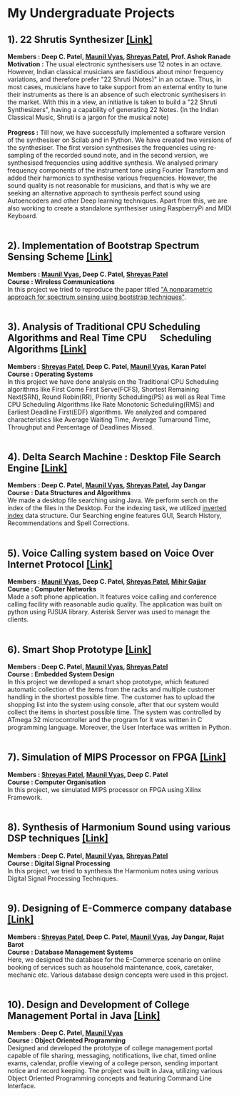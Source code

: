 # My Undergraduate Projects

## 1). 22 Shrutis Synthesizer [[Link]](https://github.com/deepcpatel/Undergraduate_Projects/tree/master/22_Shruti_Synthesizer)
**Members : Deep C. Patel, [Maunil Vyas](https://github.com/Maunil), [Shreyas Patel](https://github.com/shreyaspatel25), Prof. Ashok Ranade**<br>
**Motivation :**
The usual electronic synthesisers use 12 notes in an octave. However, Indian classical musicians are fastidious about minor frequency variations, and therefore prefer "22 Shruti (Notes)" in an octave. Thus, in most cases, musicians have to take support from an external entity to tune their instruments as there is an absence of such electronic synthesisers in the market. With this in a view, an initiative is taken to build a "22 Shruti Synthesizers", having a capability of generating 22 Notes. 
(In the Indian Classical Music, Shruti is a jargon for the musical note)
<br><br>
**Progress :** Till now, we have successfully implemented a software version of the synthesiser on Scilab and in Python. We have created two versions of the synthesiser. The first version synthesises the frequencies using re-sampling of the recorded sound note, and in the second version, we synthesised frequencies using additive synthesis. We analysed primary frequency components of the instrument tone using Fourier Transform and added their harmonics to synthesise various frequencies. However, the sound quality is not reasonable for musicians, and that is why we are seeking an alternative approach to synthesis perfect sound using Autoencoders and other Deep learning techniques. Apart from this, we are also working to create a standalone synthesiser using RaspberryPi and MIDI Keyboard.
<br><br>

## 2). Implementation of Bootstrap Spectrum Sensing Scheme [[Link]](https://github.com/deepcpatel/Undergraduate_Projects/tree/master/Bootstrap_Spectrum_Sensing_Scheme)
**Members : [Maunil Vyas](https://github.com/Maunil), Deep C. Patel, [Shreyas Patel](https://github.com/shreyaspatel25)**<br>
**Course : Wireless Communications**<br>
In this project we tried to reproduce the paper titled ["A nonparametric approach for spectrum sensing using bootstrap techniques"](http://ieeexplore.ieee.org/document/7036915/).
<br><br>

## 3). Analysis of Traditional CPU Scheduling Algorithms and Real Time CPU &nbsp;&nbsp;&nbsp;&nbsp;&nbsp;Scheduling Algorithms [[Link]](https://github.com/deepcpatel/Undergraduate_Projects/tree/master/CPU_Scheduling_Algorithm_Analysis)
**Members : [Shreyas Patel](https://github.com/shreyaspatel25), Deep C. Patel, [Maunil Vyas](https://github.com/Maunil), Karan Patel**<br>
**Course : Operating Systems**<br>
In this project we have done analysis on the Traditional CPU Scheduling algorithms like First Come First Serve(FCFS), Shortest
Remaining Next(SRN), Round Robin(RR), Priority Scheduling(PS) as well as Real Time CPU Scheduling Algorithms like Rate Monotonic Scheduling(RMS) and Earliest Deadline First(EDF) algorithms. We analyzed and compared characteristics like Average Waiting Time, Average Turnaround Time, Throughput and Percentage of Deadlines Missed.
<br><br>

## 4). Delta Search Machine : Desktop File Search Engine [[Link]](https://github.com/deepcpatel/Undergraduate_Projects/tree/master/Delta_Search_Machine)
**Members : Deep C. Patel, [Maunil Vyas](https://github.com/Maunil), [Shreyas Patel](https://github.com/shreyaspatel25), Jay Dangar**<br>
**Course : Data Structures and Algorithms**<br>
We made a desktop file searching using Java. We perform serch on the index of the files in the Desktop. For the indexing task, we utilized [inverted index](https://en.wikipedia.org/wiki/Inverted_index) data structure. Our Searching engine features GUI, Search History, Recommendations and Spell Corrections.
<br><br>

## 5). Voice Calling system based on Voice Over Internet Protocol [[Link]](https://github.com/deepcpatel/Undergraduate_Projects/tree/master/VOIP_Phone)
**Members : [Maunil Vyas](https://github.com/Maunil), Deep C. Patel, [Shreyas Patel](https://github.com/shreyaspatel25), [Mihir Gajjar](https://github.com/GajjarMihir)**<br>
**Course : Computer Networks**<br>
Made a soft phone application. It features voice calling and conference calling facility with reasonable audio quality. 
The application was built on python using PJSUA library. Asterisk Server was used to manage the clients.
<br><br>

## 6). Smart Shop Prototype [[Link]](https://github.com/deepcpatel/Undergraduate_Projects/tree/master/Smart_Shop_Embedded_System)
**Members : Deep C. Patel, [Maunil Vyas](https://github.com/Maunil), [Shreyas Patel](https://github.com/shreyaspatel25)**<br>
**Course : Embedded System Design**<br>
In this project we developed a smart shop prototype, which featured automatic collection of the items from the racks and multiple customer handling in the shortest possible time. The customer has to upload the shopping list into the system using console, after that our system would collect the items in shortest possible time. The system was controlled by ATmega 32 microcontroller and the program for it was written in C programming language. Moreover, the User Interface was written in Python.
<br><br>

## 7). Simulation of MIPS Processor on FPGA [[Link]](https://github.com/deepcpatel/Undergraduate_Projects/tree/master/MIPS_Processor_FPGA)
**Members : [Shreyas Patel](https://github.com/shreyaspatel25), [Maunil Vyas](https://github.com/Maunil), Deep C. Patel**<br>
**Course : Computer Organisation**<br>
In this project, we simulated MIPS processor on FPGA using Xilinx Framework.
<br><br>

## 8). Synthesis of Harmonium Sound using various DSP techniques [[Link]](https://github.com/deepcpatel/Undergraduate_Projects/tree/master/Harmonium_Sound_Synthesis)
**Members : Deep C. Patel, [Maunil Vyas](https://github.com/Maunil), [Shreyas Patel](https://github.com/shreyaspatel25)**<br>
**Course : Digital Signal Processing**<br>
In this project, we tried to synthesis the Harmonium notes using various Digital Signal Processing Techniques.
<br><br>

## 9). Designing of E-Commerce company database [[Link]](https://github.com/deepcpatel/Undergraduate_Projects/tree/master/Service_Exchange_Portal_Database)
**Members : [Shreyas Patel](https://github.com/shreyaspatel25), Deep C. Patel, [Maunil Vyas](https://github.com/Maunil), Jay Dangar, Rajat Barot**<br>
**Course : Database Management Systems**<br>
Here, we designed the database for the E-Commerce scenario on online booking of services such as household maintenance, cook, caretaker, mechanic etc. Various database design concepts were used in this project.
<br><br>

## 10). Design and Development of College Management Portal in Java [[Link]](https://github.com/deepcpatel/Undergraduate_Projects/tree/master/University_Management_Portal)
**Members : Deep C. Patel, [Maunil Vyas](https://github.com/Maunil)**<br>
**Course : Object Oriented Programming**<br>
Designed and developed the prototype of college management portal capable of file sharing, messaging, notifications, live chat, timed online exams, calendar, profile viewing of a college person, sending important notice and record keeping. The project was built in Java, utilizing various Object Oriented Programming concepts and featuring Command Line Interface. 
<br><br>
